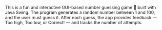 This is a fun and interactive GUI-based number guessing game 🙌 built with Java Swing. The program generates a random number between 1 and 100, and the user must guess it. After each guess, the app provides feedback — Too high, Too low, or Correct! — and tracks the number of attempts.
